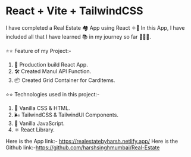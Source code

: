 # React + Vite + TailwindCSS

I have completed a Real Estate 🏘️ App using React ⚛️👋 In this App, I have included all that I have learned 📚 in my journey so far 🚶‍♂️💭.



⭐⭐ Feature of my Project:-
1. 🚀 Production build React App.
2. 🛠️ Created Manul API Function.
3. 📦 Created Grid Container for CardItems.

⭐⭐ Technologies used in this project:-
1. 🍦 Vanilla CSS & HTML.
2. 🌬️ TailwindCSS & TailwindUI Components.
3. 🤖 Vanilla JavaScript.
4. ⚛️ React Library.



Here is the App link:- https://realestatebyharsh.netlify.app/
Here is the Github link:-https://github.com/harshsinghmumbai/Real-Estate

 